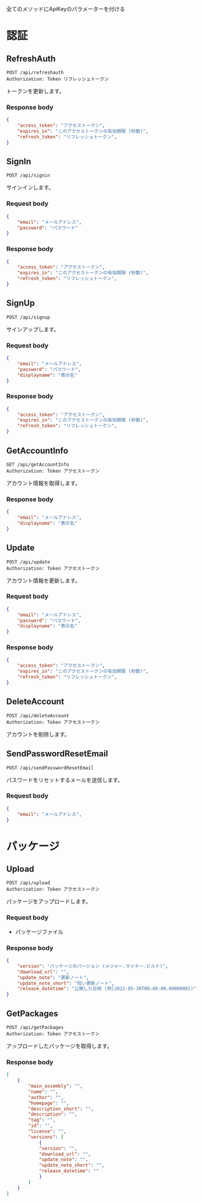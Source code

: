 全てのメソッドにApiKeyのパラメーターを付ける

# 認証

## RefreshAuth
```
POST /api/refreshauth
Authorization: Token リフレッシュトークン
```
トークンを更新します。

### Response body
``` Json
{
    "access_token": "アクセストークン",
    "expires_in": "このアクセストークンの有効期限 (秒数)",
    "refresh_token": "リフレッシュトークン",
}
```

## SignIn
```
POST /api/signin
```
サインインします。

### Request body
``` Json
{
    "email": "メールアドレス",
    "password": "パスワード"
}
```

### Response body
``` Json
{
    "access_token": "アクセストークン",
    "expires_in": "このアクセストークンの有効期限 (秒数)",
    "refresh_token": "リフレッシュトークン",
}
```

## SignUp
```
POST /api/signup
```
サインアップします。

### Request body
``` Json
{
    "email": "メールアドレス",
    "password": "パスワード",
    "displayname": "表示名"
}
```

### Response body
``` Json
{
    "access_token": "アクセストークン",
    "expires_in": "このアクセストークンの有効期限 (秒数)",
    "refresh_token": "リフレッシュトークン",
}
```

## GetAccountInfo
```
GET /api/getAccountInfo
Authorization: Token アクセストークン
```
アカウント情報を取得します。

### Response body
``` Json
{
    "email": "メールアドレス",
    "displayname": "表示名"
}
```

## Update
```
POST /api/update
Authorization: Token アクセストークン
```
アカウント情報を更新します。

### Request body
``` Json
{
    "email": "メールアドレス",
    "password": "パスワード",
    "displayname": "表示名"
}
```

### Response body
``` Json
{
    "access_token": "アクセストークン",
    "expires_in": "このアクセストークンの有効期限 (秒数)",
    "refresh_token": "リフレッシュトークン",
}
```

## DeleteAccount
```
POST /api/deleteAccount
Authorization: Token アクセストークン
```
アカウントを削除します。

## SendPasswordResetEmail
```
POST /api/sendPasswordResetEmail
```
パスワードをリセットするメールを送信します。

### Request body
``` Json
{
    "email": "メールアドレス",
}
```

# パッケージ
## Upload
```
POST /api/upload
Authorization: Token アクセストークン
```
パッケージをアップロードします。

### Request body
* パッケージファイル

### Response body
``` Json
{
    "version": "パッケージのバージョン (メジャー.マイナー.ビルド)",
    "download_url": "",
    "update_note": "更新ノート",
    "update_note_short": "短い更新ノート",
    "release_datetime": "公開した日時 (例[2021-05-30T00:00:00.0000000])"
}
```

## GetPackages
```
POST /api/getPackages
Authorization: Token アクセストークン
```
アップロードしたパッケージを取得します。

### Response body
``` Json
[
    {
        "main_assembly": "",
        "name": "",
        "author": "",
        "homepage": "",
        "description_short": "",
        "description": "",
        "tag": "",
        "id": "",
        "license": "",
        "versions": [
            {
            "version": "",
            "download_url": "",
            "update_note": "",
            "update_note_short": "",
            "release_datetime": ""
            }
        ]
    }
]
```